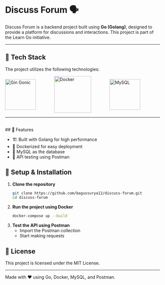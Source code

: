 # Discuss Forum 🗣️

Discuss Forum is a backend project built using **Go (Golang)**, designed to provide a platform for discussions and interactions. This project is part of the Learn Go initiative.

---

## 🚀 Tech Stack

The project utilizes the following technologies:

<div style="display: flex; align-items: center; gap: 60px;">
  <a href="https://gin-gonic.com/">
    <img width="100px" src="https://avatars.githubusercontent.com/u/7894478?v=4" alt="Gin Gonic"/>
  </a>
  <a href="https://docker.com/">
    <img width="120px" src="https://www.docker.com/app/uploads/2023/08/logo-guide-logos-1.svg" alt="Docker"/>
  </a>
  <a href="https://mysql.com/">
    <img width="100px" src="https://upload.wikimedia.org/wikipedia/en/thumb/d/dd/MySQL_logo.svg/1200px-MySQL_logo.svg.png" alt="MySQL"/>
  </a>
</div>

---
<br>
## 📌 Features

- 🏗 Built with Golang for high performance
- 🐳 Dockerized for easy deployment
- 💾 MySQL as the database
- 📡 API testing using Postman

## 🔧 Setup & Installation

1. **Clone the repository**
   ```sh
   git clone https://github.com/bagussurya12/discuss-forum.git
   cd discuss-forum
   ```
2. **Run the project using Docker**
   ```sh
   docker-compose up --build
   ```
3. **Test the API using Postman**
   - Import the Postman collection
   - Start making requests

## 📜 License

This project is licensed under the MIT License.

---

Made with ❤️ using Go, Docker, MySQL, and Postman.

